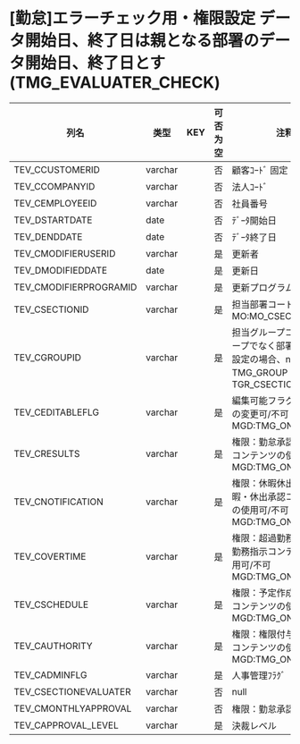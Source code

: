 # [勤怠]エラーチェック用・権限設定             データ開始日、終了日は親となる部署のデータ開始日、終了日とす(TMG_EVALUATER_CHECK)
| 列名   | 类型   | KEY  | 可否为空 | 注释   |
| ---- | ---- | ---- | ---- | ---- |
|TEV_CCUSTOMERID|varchar||否|顧客ｺｰﾄﾞ                        固定：01                                                       |
|TEV_CCOMPANYID|varchar||否|法人ｺｰﾄﾞ                                                                                    |
|TEV_CEMPLOYEEID|varchar||否|社員番号                                                                                      |
|TEV_DSTARTDATE|date||否|ﾃﾞｰﾀ開始日                                                                                   |
|TEV_DENDDATE|date||否|ﾃﾞｰﾀ終了日                                                                                   |
|TEV_CMODIFIERUSERID|varchar||是|更新者                                                                                       |
|TEV_DMODIFIEDDATE|date||是|更新日                                                                                       |
|TEV_CMODIFIERPROGRAMID|varchar||是|更新プログラムID                                                                                 |
|TEV_CSECTIONID|varchar||是|担当部署コード                                                     MO:MO_CSECTIONID_CK           |
|TEV_CGROUPID|varchar||是|担当グループコード                     グループでなく部署に対する設定の場合、null       TMG_GROUP：TGR_CSECTIONID      |
|TEV_CEDITABLEFLG|varchar||是|編集可能フラグ                       権限設定の変更可/不可                   MGD:TMG_ONOFF                 |
|TEV_CRESULTS|varchar||是|権限：勤怠承認                       勤怠承認コンテンツの使用可/不可              MGD:TMG_ONOFF                 |
|TEV_CNOTIFICATION|varchar||是|権限：休暇休出承認                     休暇・休出承認コンテンツの使用可/不可           MGD:TMG_ONOFF                 |
|TEV_COVERTIME|varchar||是|権限：超過勤務指示                     超過勤務指示コンテンツの使用可/不可            MGD:TMG_ONOFF                 |
|TEV_CSCHEDULE|varchar||是|権限：予定作成                       予定作成コンテンツの使用可/不可              MGD:TMG_ONOFF                 |
|TEV_CAUTHORITY|varchar||是|権限：権限付与                       権限付与コンテンツの使用可/不可              MGD:TMG_ONOFF                 |
|TEV_CADMINFLG|varchar||是|人事管理ﾌﾗｸﾞ                                                                                   |
|TEV_CSECTIONEVALUATER|varchar||否|null|
|TEV_CMONTHLYAPPROVAL|varchar||否|権限：勤怠承認(月次)|
|TEV_CAPPROVAL_LEVEL|varchar||是|決裁レベル|
